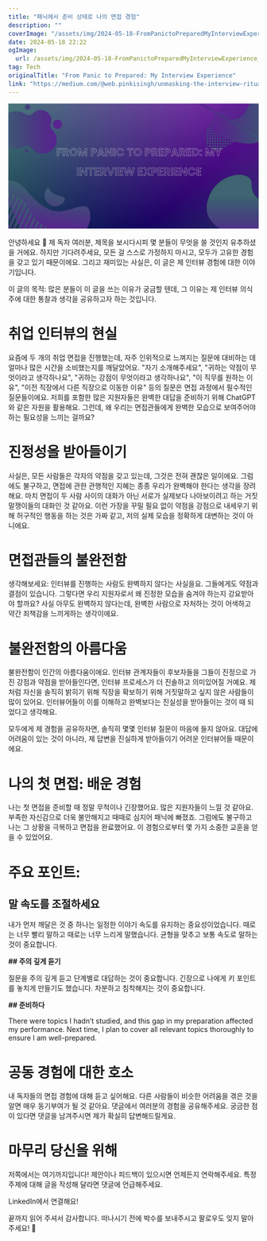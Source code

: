 ```yaml
---
title: "패닉에서 준비 상태로 나의 면접 경험"
description: ""
coverImage: "/assets/img/2024-05-18-FromPanictoPreparedMyInterviewExperience_0.png"
date: 2024-05-18 22:22
ogImage: 
  url: /assets/img/2024-05-18-FromPanictoPreparedMyInterviewExperience_0.png
tag: Tech
originalTitle: "From Panic to Prepared: My Interview Experience"
link: "https://medium.com/@web.pinkisingh/unmasking-the-interview-ritual-embracing-authenticity-in-a-world-of-pretense-03a9084093d7"
---
```



<img src="/assets/img/2024-05-18-FromPanictoPreparedMyInterviewExperience_0.png" />

안녕하세요 👋 제 독자 여러분, 제목을 보시다시피 몇 분들이 무엇을 쓸 것인지 유추하셨을 거에요. 하지만 기다려주세요, 모든 걸 스스로 가정하지 마시고, 모두가 고유한 경험을 갖고 있기 때문이에요. 그리고 재미있는 사실은, 이 글은 제 인터뷰 경험에 대한 이야기입니다.

이 글의 목적: 많은 분들이 이 글을 쓰는 이유가 궁금할 텐데, 그 이유는 제 인터뷰 의식주에 대한 통찰과 생각을 공유하고자 하는 것입니다.

# 취업 인터뷰의 현실

<div class="content-ad"></div>

요즘에 두 개의 취업 면접을 진행했는데, 자주 인위적으로 느껴지는 질문에 대비하는 데 얼마나 많은 시간을 소비했는지를 깨달았어요. "자기 소개해주세요", "귀하는 약점이 무엇이라고 생각하나요", "귀하는 강점이 무엇이라고 생각하나요", "이 직무를 원하는 이유", "이전 직장에서 다른 직장으로 이동한 이유" 등의 질문은 면접 과정에서 필수적인 질문들이에요. 저희를 포함한 많은 지원자들은 완벽한 대답을 준비하기 위해 ChatGPT와 같은 자원을 활용해요. 그런데, 왜 우리는 면접관들에게 완벽한 모습으로 보여주어야 하는 필요성을 느끼는 걸까요?
   
# 진정성을 받아들이기

사실은, 모든 사람들은 각자의 약점을 갖고 있는데, 그것은 전혀 괜찮은 일이에요. 그럼에도 불구하고, 면접에 관한 관행적인 지혜는 종종 우리가 완벽해야 한다는 생각을 장려해요. 마치 면접이 두 사람 사이의 대화가 아닌 서로가 실제보다 나아보이려고 하는 거짓말쟁이들의 대화인 것 같아요. 이런 가장을 꾸밀 필요 없이 약점을 강점으로 내세우기 위해 허구적인 행동을 하는 것은 가짜 같고, 저의 실제 모습을 정확하게 대변하는 것이 아니에요.

# 면접관들의 불완전함

<div class="content-ad"></div>

생각해보세요: 인터뷰를 진행하는 사람도 완벽하지 않다는 사실을요. 그들에게도 약점과 결점이 있습니다. 그렇다면 우리 지원자로서 왜 진정한 모습을 숨겨야 하는지 강요받아야 할까요? 사실 아무도 완벽하지 않다는데, 완벽한 사람으로 자처하는 것이 어색하고 약간 죄책감을 느끼게하는 생각이에요.

# 불완전함의 아름다움

불완전함이 인간의 아름다움이에요. 인터뷰 관계자들이 후보자들을 그들이 진정으로 가진 강점과 약점을 받아들인다면, 인터뷰 프로세스가 더 진솔하고 의미있어질 거예요. 제처럼 자신을 솔직히 밝히기 위해 직장을 확보하기 위해 거짓말하고 싶지 않은 사람들이 많이 있어요. 인터뷰어들이 이를 이해하고 완벽보다는 진실성을 받아들이는 것이 때 되었다고 생각해요.

모두에게 제 경험을 공유하자면, 솔직히 몇몇 인터뷰 질문이 마음에 들지 않아요. 대답에 어려움이 있는 것이 아니라, 제 답변을 진실하게 받아들이기 어려운 인터뷰어들 때문이에요.

<div class="content-ad"></div>

# 나의 첫 면접: 배운 경험

나는 첫 면접을 준비할 때 정말 무척이나 긴장했어요. 많은 지원자들이 느낄 것 같아요. 부족한 자신감으로 더욱 불안해지고 때때로 심지어 패닉에 빠졌죠. 그럼에도 불구하고 나는 그 상황을 극복하고 면접을 완료했어요. 이 경험으로부터 몇 가지 소중한 교훈을 얻을 수 있었어요.

# 주요 포인트:

## 말 속도를 조절하세요

<div class="content-ad"></div>

내가 먼저 깨달은 것 중 하나는 일정한 이야기 속도를 유지하는 중요성이었습니다. 때로는 너무 빨리 말하고 때로는 너무 느리게 말했습니다. 균형을 맞추고 보통 속도로 말하는 것이 중요합니다.

**## 주의 깊게 듣기**

질문을 주의 깊게 듣고 단계별로 대답하는 것이 중요합니다. 긴장으로 나에게 키 포인트를 놓치게 만들기도 했습니다. 차분하고 침착해지는 것이 중요합니다.

**## 준비하다**

<div class="content-ad"></div>

<!-- Change the table tag to Markdown format. -->

There were topics I hadn’t studied, and this gap in my preparation affected my performance. Next time, I plan to cover all relevant topics thoroughly to ensure I am well-prepared.

# 공동 경험에 대한 호소

내 독자들의 면접 경험에 대해 듣고 싶어해요. 다른 사람들이 비슷한 어려움을 겪은 것을 알면 매우 동기부여가 될 것 같아요. 댓글에서 여러분의 경험을 공유해주세요. 궁금한 점이 있다면 댓글을 남겨주시면 제가 확실히 답변해드릴게요.

# 마무리 당신을 위해

<div class="content-ad"></div>

저쪽에서는 여기까지입니다! 제안이나 피드백이 있으시면 언제든지 연락해주세요. 특정 주제에 대해 글을 작성해 달라면 댓글에 언급해주세요.

LinkedIn에서 연결해요!

끝까지 읽어 주셔서 감사합니다. 떠나시기 전에 박수를 보내주시고 팔로우도 잊지 말아주세요! 👏
